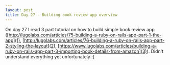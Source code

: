 ```yaml
---
layout: post
title: Day 27 - Building book review app overview
---
```

On day 27 I read 3 part tutorial on how to build simple book review app ([http://lugolabs.com/articles/75-building-a-ruby-on-rails-app-part-1-the-app](1), [http://lugolabs.com/articles/76-building-a-ruby-on-rails-app-part-2-styling-the-layout](2), [https://www.lugolabs.com/articles/building-a-ruby-on-rails-app-part-3-importing-book-details-from-amazon](3)). Didn't understand everything yet unfortunately :(
